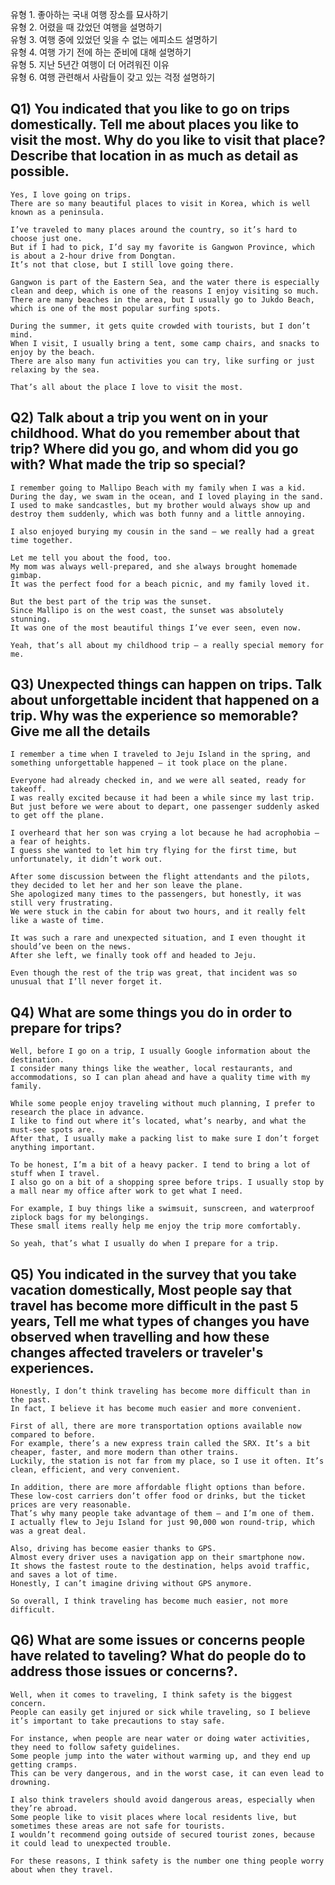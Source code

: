 유형 1. 좋아하는 국내 여행 장소를 묘사하기  
유형 2. 어렸을 때 갔었던 여행을 설명하기  
유형 3. 여행 중에 있었던 잊을 수 없는 에피소드 설명하기  
유형 4. 여행 가기 전에 하는 준비에 대해 설명하기  
유형 5. 지난 5년간 여행이 더 어려워진 이유  
유형 6. 여행 관련해서 사람들이 갖고 있는 걱정 설명하기  
## Q1) You indicated that you like to go on trips domestically. Tell me about places you like to visit the most. Why do you like to visit that place? Describe that location in as much as detail as possible.
```
Yes, I love going on trips.
There are so many beautiful places to visit in Korea, which is well known as a peninsula.

I’ve traveled to many places around the country, so it’s hard to choose just one.
But if I had to pick, I’d say my favorite is Gangwon Province, which is about a 2-hour drive from Dongtan.
It’s not that close, but I still love going there.

Gangwon is part of the Eastern Sea, and the water there is especially clean and deep, which is one of the reasons I enjoy visiting so much.
There are many beaches in the area, but I usually go to Jukdo Beach, which is one of the most popular surfing spots.

During the summer, it gets quite crowded with tourists, but I don’t mind.
When I visit, I usually bring a tent, some camp chairs, and snacks to enjoy by the beach.
There are also many fun activities you can try, like surfing or just relaxing by the sea.

That’s all about the place I love to visit the most.
```
## Q2) Talk about a trip you went on in your childhood. What do you remember about that trip? Where did you go, and whom did you go with? What made the trip so special?
```
I remember going to Mallipo Beach with my family when I was a kid.
During the day, we swam in the ocean, and I loved playing in the sand.
I used to make sandcastles, but my brother would always show up and destroy them suddenly, which was both funny and a little annoying.

I also enjoyed burying my cousin in the sand — we really had a great time together.

Let me tell you about the food, too.
My mom was always well-prepared, and she always brought homemade gimbap.
It was the perfect food for a beach picnic, and my family loved it.

But the best part of the trip was the sunset.
Since Mallipo is on the west coast, the sunset was absolutely stunning.
It was one of the most beautiful things I’ve ever seen, even now.

Yeah, that’s all about my childhood trip — a really special memory for me.
```
## Q3) Unexpected things can happen on trips. Talk about unforgettable incident that happened on a trip. Why was the experience so memorable? Give me all the details
```
I remember a time when I traveled to Jeju Island in the spring, and something unforgettable happened — it took place on the plane.

Everyone had already checked in, and we were all seated, ready for takeoff.
I was really excited because it had been a while since my last trip.
But just before we were about to depart, one passenger suddenly asked to get off the plane.

I overheard that her son was crying a lot because he had acrophobia — a fear of heights.
I guess she wanted to let him try flying for the first time, but unfortunately, it didn’t work out.

After some discussion between the flight attendants and the pilots, they decided to let her and her son leave the plane.
She apologized many times to the passengers, but honestly, it was still very frustrating.
We were stuck in the cabin for about two hours, and it really felt like a waste of time.

It was such a rare and unexpected situation, and I even thought it should’ve been on the news.
After she left, we finally took off and headed to Jeju.

Even though the rest of the trip was great, that incident was so unusual that I’ll never forget it.
```
## Q4) What are some things you do in order to prepare for trips?
```
Well, before I go on a trip, I usually Google information about the destination.
I consider many things like the weather, local restaurants, and accommodations, so I can plan ahead and have a quality time with my family.

While some people enjoy traveling without much planning, I prefer to research the place in advance.
I like to find out where it’s located, what’s nearby, and what the must-see spots are.
After that, I usually make a packing list to make sure I don’t forget anything important.

To be honest, I’m a bit of a heavy packer. I tend to bring a lot of stuff when I travel.
I also go on a bit of a shopping spree before trips. I usually stop by a mall near my office after work to get what I need.

For example, I buy things like a swimsuit, sunscreen, and waterproof ziplock bags for my belongings.
These small items really help me enjoy the trip more comfortably.

So yeah, that’s what I usually do when I prepare for a trip.
```
## Q5) You indicated in the survey that you take vacation domestically, Most people say that travel has become more difficult  in the past 5 years, Tell me what types of changes you have observed when travelling and how these changes affected travelers or traveler's experiences.
```
Honestly, I don’t think traveling has become more difficult than in the past.
In fact, I believe it has become much easier and more convenient.

First of all, there are more transportation options available now compared to before.
For example, there’s a new express train called the SRX. It’s a bit cheaper, faster, and more modern than other trains.
Luckily, the station is not far from my place, so I use it often. It’s clean, efficient, and very convenient.

In addition, there are more affordable flight options than before.
These low-cost carriers don’t offer food or drinks, but the ticket prices are very reasonable.
That’s why many people take advantage of them — and I’m one of them.
I actually flew to Jeju Island for just 90,000 won round-trip, which was a great deal.

Also, driving has become easier thanks to GPS.
Almost every driver uses a navigation app on their smartphone now.
It shows the fastest route to the destination, helps avoid traffic, and saves a lot of time.
Honestly, I can’t imagine driving without GPS anymore.

So overall, I think traveling has become much easier, not more difficult.
```
## Q6) What are some issues or concerns people have related to taveling? What do people do to address those issues or concerns?.
```
Well, when it comes to traveling, I think safety is the biggest concern.
People can easily get injured or sick while traveling, so I believe it’s important to take precautions to stay safe.

For instance, when people are near water or doing water activities, they need to follow safety guidelines.
Some people jump into the water without warming up, and they end up getting cramps.
This can be very dangerous, and in the worst case, it can even lead to drowning.

I also think travelers should avoid dangerous areas, especially when they’re abroad.
Some people like to visit places where local residents live, but sometimes these areas are not safe for tourists.
I wouldn’t recommend going outside of secured tourist zones, because it could lead to unexpected trouble.

For these reasons, I think safety is the number one thing people worry about when they travel.
```
